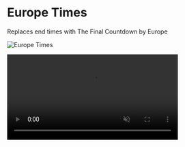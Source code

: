 # Europe Times

Replaces end times with The Final Countdown by Europe

![Europe Times](https://user-images.githubusercontent.com/34462599/213903580-d8735627-a2c6-4a0b-bc92-822f99ec8ff5.png)


<video src="https://user-images.githubusercontent.com/34462599/211179377-961f1375-08a8-41fd-b8c1-d4676eea1150.mov" data-canonical-src="https://user-images.githubusercontent.com/34462599/211179377-961f1375-08a8-41fd-b8c1-d4676eea1150.mov" controls="controls" muted="muted" class="d-block rounded-bottom-2 border-top width-fit" style="max-height:640px; min-height: 200px"/>
